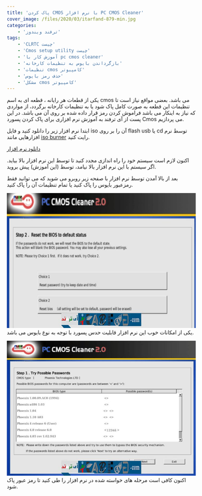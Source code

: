```yaml
---
title: 'پاک کردن CMOS با نرم افزار PC CMOS Cleaner'
cover_image: /files/2020/03/itarfand-879-min.jpg
categories:
    - 'ترفند ویندوز'
tags:
    - 'CLRTC چیست'
    - 'Cmos setup utility چیست'
    - 'آموزش کار با pc cmos cleaner'
    - 'بازگرداندن بایوس به تنظیمات کارخانه'
    - 'تنظیمات cmos کامپیوتر'
    - 'حذف رمز بایوس'
    - 'مشکل cmos کامپیوتر'
---
```


یکی از قطعات هر رایانه ، قطعه ای به اسم cmos می باشد. بعضی مواقع نیاز است تا تنظیمات این قطعه به صورت کامل پاک شود یا به تنظیمات کارخانه برگردد، از مواردی که نیاز به اینکار می باشد فراموش کردن رمز قرار داده شده بر روی آن می باشد. در این پست از آی ترفند به آموزش نرم افزاری برای پاک کردن پسورد Cmos می پردازیم.

ابتدا نرم افزار زیر را دانلود کنید و فایل iso آن را بر روی flash usb یا cd توسط نرم افزارهایی مانند [iso burner](https://soft98.ir/software/cd-dvd-tools/744-Xilisoft-ISO-Burner.html) رایت کنید.

[دانلود نرم افزار](https://soft98.ir/software/14677-PC-CMOS-Cleaner.html)  

اکنون لازم است سیستم خود را راه اندازی مجدد کنید تا توسط این نرم افزار بالا بیاید. اگر سیستم با این نرم افزار بالا نیامد، توسط (این آموزش) پیش بروید.

بعد از بالا آمدن توسط نرم افزار با صفحه زیر روبرو می شوید که می توانید فقط رمزعبور بایوس را پاک کنید یا تمام تنظیمات آن را پاک کنید.

![mhkarami97](/files/2020/03/itarfand-877-min.jpg)  
یکی از امکانات خوب این نرم افزار قابلیت حدس پسورد با توجه به نوع بایوس می باشد.

![mhkarami97](/files/2020/03/itarfand-878-min.jpg)  
اکنون کافی است مرحله های خواسته شده در نرم افزار را طی کنید تا رمز عبور پاک شود.
